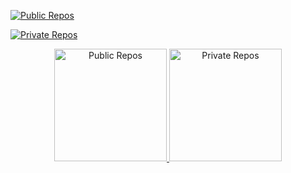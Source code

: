 [![Public Repos](https://github-readme-stats.vercel.app/api/top-langs/?username=sirindudler)](https://github.com/sirindudler/github-readme-stats)

[![Private Repos](https://github-readme-stats-taupe-seven-48.vercel.app/api/top-langs/?username=sirindudler)](https://github.com/sirindudler/github-readme-stats)

<div align="center">
  <a href="https://github.com/sirindudler/github-readme-stats">
    <img height="180em" src="https://github-readme-stats.vercel.app/api/top-langs/?username=sirindudler&layout=compact&theme=dark&title_color=58A6FF&hide_border=true" alt="Public Repos" />
  </a>
  <a href="https://github.com/sirindudler/github-readme-stats">
    <img height="180em" src="https://github-readme-stats-taupe-seven-48.vercel.app/api/top-langs/?username=sirindudler&layout=compact&theme=dark&title_color=58A6FF&hide_border=true" alt="Private Repos" />
  </a>
</div>

